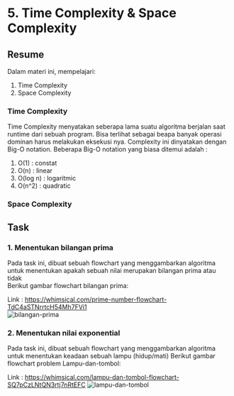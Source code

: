 # 5. Time Complexity & Space Complexity

## Resume
Dalam materi ini, mempelajari:
1. Time Complexity
2. Space Complexity

### Time Complexity
Time Complexity menyatakan seberapa lama suatu algoritma berjalan saat runtime dari sebuah program. Bisa terlihat sebagai beapa banyak operasi dominan harus melakukan eksekusi nya. Complexity ini dinyatakan dengan Big-O notation. Beberapa Big-O notation yang biasa ditemui adalah :  
1. O(1) : constat
2. O(n) : linear
3. O(log n) : logaritmic
4. O(n^2) : quadratic

### Space Complexity

## Task
### 1. Menentukan bilangan prima
Pada task ini, dibuat sebuah flowchart yang menggambarkan algoritma untuk menentukan apakah sebuah nilai merupakan bilangan prima atau tidak  
Berikut gambar flowchart bilangan prima:  

Link : https://whimsical.com/prime-number-flowchart-TdC4aSTNrrtcH54Mh7FVi1  
![bilangan-prima](./screenshots/prime-number_flowchart.png)  

### 2. Menentukan nilai exponential
Pada task ini, dibuat sebuah flowchart yang menggambarkan algoritma untuk menentukan keadaan sebuah lampu (hidup/mati) 
Berikut gambar flowchart problem Lampu-dan-tombol:

Link : https://whimsical.com/lampu-dan-tombol-flowchart-SQ7pCzLNtQN3rtj7nRtEFC
![lampu-dan-tombol](./screenshots/lampu-dan-tombol_flowchart.png)  
